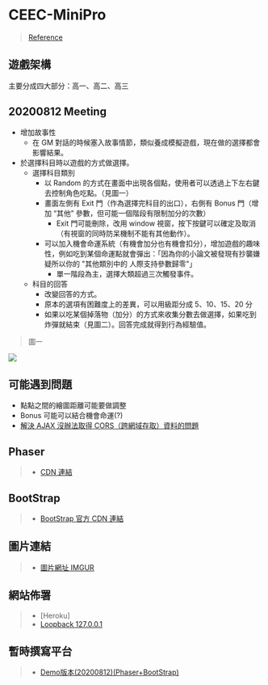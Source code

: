 # CEEC-MiniPro

> [Reference](https://jsfiddle.net/v4yx5ba0/416/)


## 遊戲架構
主要分成四大部分：高一、高二、高三



## 20200812 Meeting
* 增加故事性
  * 在 GM 對話的時候塞入故事情節，類似養成模擬遊戲，現在做的選擇都會影響結果。
* 於選擇科目時以遊戲的方式做選擇。
  * 選擇科目類別
    * 以 Random 的方式在畫面中出現各個點，使用者可以透過上下左右鍵去控制角色吃點。（見圖一）
    * 畫面左側有 Exit 門（作為選擇完科目的出口），右側有 Bonus 門（增加 “其他” 參數，但可能一個階段有限制加分的次數）
      * Exit 門可能刪除，改用 window 視窗，按下按鍵可以確定及取消（有視窗的同時防呆機制不能有其他動作）。
    * 可以加入機會命運系統（有機會加分也有機會扣分），增加遊戲的趣味性，例如吃到某個命運點就會彈出：「因為你的小論文被發現有抄襲嫌疑所以你的 "其他類別中的 人際支持參數歸零"」
      * 單一階段為主，選擇大類超過三次觸發事件。
  * 科目的回答
    * 改變回答的方式。
    * 原本的選項有困難度上的差異，可以用級距分成 5、10、15、20 分
    * 如果以吃某個掉落物（加分）的方式來收集分數去做選擇，如果吃到炸彈就結束（見圖二）。回答完成就得到行為經驗值。



> 圖一
<img src="https://img1.6949.com/litimg/20140527161/1-F01010P000K9.jpg">




## 可能遇到問題
* 點點之間的繪圖距離可能要做調整
* Bonus 可能可以結合機會命運(?)
* [解決 AJAX 沒辦法取得 CORS（跨網域存取）資料的問題](https://noob.tw/js-cors/)


## Phaser
> * [CDN 連結](https://phaser.io/download/stable)

## BootStrap
> * [BootStrap 官方 CDN 連結](https://www.bootstrapcdn.com/)

## 圖片連結
> * [圖片網址 IMGUR](https://imgur.com/a/O26iMVC)

## 網站佈署
> * [Heroku]
> * [Loopback 127.0.0.1](http://jdev.asika.tw/getting-started/create-web-server-in-my-computer.html)


## 暫時撰寫平台
> * [Demo版本(20200812)(Phaser+BootStrap)](https://codepen.io/demi871023/pen/GRZJQmY)


